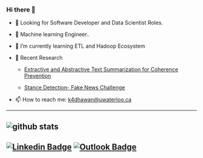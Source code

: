 ### Hi there 👋

- 👀 Looking for Software Developer and Data Scientist Roles. 

- 🔭 Machine learning Engineer.. 

- 🌱 I’m currently learning ETL and Hadoop Ecosystem

- 🔦 Recent Research
    - [Extractive and Abstractive Text Summarization for Coherence Prevention](https://github.com/kannavdhawan/Extractive-and-abstractive-Text-summarization/blob/master/Text_summarization.pdf)
    
    - [Stance Detection- Fake News Challenge](https://github.com/kannavdhawan/Fake-News-Challenge/blob/master/Report_Fake_News_Challenge.pdf)

- 📫 How to reach me: k4dhawan@uwaterloo.ca

----
![github stats](https://github-readme-stats.vercel.app/api?username=kannavdhawan&show_icons=true)
----

## [![Linkedin Badge](https://img.shields.io/badge/linkedin-%230077B5.svg?&style=for-the-badge&logo=linkedin&logoColor=white)](https://www.linkedin.com/in/kannavdhawan/) [![Outlook Badge](https://img.shields.io/badge/gmail-D14836?&style=for-the-badge&logo=gmail&logoColor=white)](mailto:k4dhawan@uwaterloo.ca)
